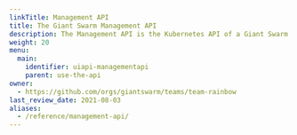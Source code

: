 ```yaml
---
linkTitle: Management API
title: The Giant Swarm Management API
description: The Management API is the Kubernetes API of a Giant Swarm management cluster, allowing control over workload clusters and apps in a declarative fashion using the proven Kubernetes paradigms.
weight: 20
menu:
  main:
    identifier: uiapi-managementapi
    parent: use-the-api
owner:
  - https://github.com/orgs/giantswarm/teams/team-rainbow
last_review_date: 2021-08-03
aliases:
  - /reference/management-api/
---
```

